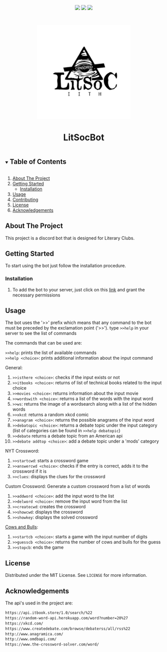 <!--
*** Thanks for checking out the Best-README-Template. If you have a suggestion
*** that would make this better, please fork the repo and create a pull request
*** or simply open an issue with the tag "enhancement".
*** Thanks again! Now go create something AMAZING! :D
***
***
***
*** To avoid retyping too much info. Do a search and replace for the following:
*** github_username, repo_name, twitter_handle, email, project_title, project_description
-->



<!-- PROJECT SHIELDS -->
<!--
*** I'm using markdown "reference style" links for readability.
*** Reference links are enclosed in brackets [ ] instead of parentheses ( ).
*** See the bottom of this document for the declaration of the reference variables
*** for contributors-url, forks-url, etc. This is an optional, concise syntax you may use.
*** https://www.markdownguide.org/basic-syntax/#reference-style-links
-->

<!-- [![Contributors][contributors-shield]][contributors-url]
[![Issues][issues-shield]][issues-url]
[![Commits](https://img.shields.io/github/commit-activity/m/LitSocBot/LitSocBot?style=for-the-badge)][commit-activity-url]
[![MIT License][license-shield]][license-url] -->
<!-- [![Forks][forks-shield]][forks-url] -->
<!-- [![Stargazers][stars-shield]][stars-url] -->


<p align="center">
    <a href= "https://github.com/LitSocBot/LitSocBot/graphs/contributors" alt="Contributors">
        <img src= "https://img.shields.io/github/contributors/LitSocBot/LitSocBot.svg?style=for-the-badge" /></a>
    <a href= "https://github.com/LitSocBot/LitSocBot/issues" alt="Issues">
        <img src= "https://img.shields.io/github/issues/LitSocBot/LitSocBot.svg?style=for-the-badge&color=yellow" /></a>
    <a href= "https://github.com/LitSocBot/LitSocBot/commits" alt="Contributors">
        <img src= "https://img.shields.io/github/commit-activity/w/LitSocBot/LitSocBot?style=for-the-badge" /></a>
</p>
  

<!-- PROJECT LOGO -->
<br />
<p align="center">
  <a href="https://github.com/LitSocBot/LitSocBot">
    <img src="Logo.png" alt="Logo" width="300" height="300">
  </a>

  <h1 align="center">LitSocBot</h3>

<!--   <p align="center">
    A discord bot for any literary society
    <br />
    <a href="https://github.com/github_username/repo_name"><strong>Explore the docs »</strong></a>
    <br />
    <br />
    <a href="https://github.com/github_username/repo_name">View Demo</a>
    ·
    <a href="https://github.com/github_username/repo_name/issues">Report Bug</a>
    ·
    <a href="https://github.com/github_username/repo_name/issues">Request Feature</a>
  </p>
</p> -->



<!-- TABLE OF CONTENTS -->
<details open="open">
  <summary><h2 style="display: inline-block">Table of Contents</h2></summary>
  <ol>
    <li>
      <a href="#about-the-project">About The Project</a>
    </li>
    <li>
      <a href="#getting-started">Getting Started</a>
      <ul>
        <li><a href="#installation">Installation</a></li>
      </ul>
    </li>
    <li><a href="#usage">Usage</a></li>
    <li><a href="#contributing">Contributing</a></li>
    <li><a href="#license">License</a></li>
    <li><a href="#acknowledgements">Acknowledgements</a></li>
  </ol>
</details>



<!-- ABOUT THE PROJECT -->
## About The Project

<!-- [![Product Name Screen Shot][product-screenshot]](https://example.com) -->

 This project is a discord bot that is designed for Literary Clubs. <!--It has your everyday features like wordcheckers and anagram along with some word games. -->

<!-- GETTING STARTED -->
## Getting Started

To start using the bot just follow the installation procedure.

### Installation

1. To add the bot to your server, just click on this [link](https://discord.com/api/oauth2/authorize?client_id=856584232473198609&permissions=0&scope=bot) and grant the necessary permissions


<!-- USAGE EXAMPLES -->
## Usage
The bot uses the '>>' prefix which means that any command to the bot must be preceded by the exclamation point ('>>').
type ```>>help``` in your server to see the list of commands   

The commands that can be used are:  

```>>help```: prints the list of available commands  
```>>help <choice>```: prints additional information about the input command   

General:
1. ```>>isthere <choice>```: checks if the input exists or not
2. ```>>itbooks <choice>```: returns of list of technical books related to the input choice 
3. ```>>movies <choice>```: returns information about the input movie 
4. ```>>wordswith <choice>```: returns a list of the words with the input word 
5. ```>>ws```: returns the image of a wordsearch along with a list of the hidden words
6. ```>>xkcd```: returns a random xkcd comic
7. ```>>anagram <choice>```: returns the possible anagrams of the input word 
8. ```>>debatopic <choice>```: returns a debate topic under the input category (list of categories can be found in ```>>help debatopic```)
9. ```>>debate``` returns a debate topic from an American api 
10. ```>>debate addtop <choice>```: add a debate topic under a 'mods' category    

NYT Crossword:
1. ```>>startcwd```: starts a crossword game
2. ```>>answercwd <choice>```: checks if the entry is correct, adds it to the crossword if it is
3. ```>>clues```: displays the clues for the crossword    

Custom Crossword: Generate a custom crossword from a list of words
1. ```>>addword <choice>```: add the input word to the list
2. ```>>delword <choice>```: remove the input word from the list
3. ```>>createcwd```: creates the crossword
4. ```>>showcwd```: displays the crossword
5. ```>>showkey```: displays the solved crossword      

[Cows and Bulls](https://en.wikipedia.org/wiki/Bulls_and_Cows): 
1. ```>>startcb <choice>```: starts a game with the input number of digits 
2. ```>>guesscb <choice>```: returns the number of cows and bulls for the guess
3. ```>>stopcb```: ends the game

<!-- CONTRIBUTING -->
<!-- ## Contributing

Contributions are what make the open source community such an amazing place to be learn, inspire, and create. Any contributions you make are **greatly appreciated**.

1. Fork the Project
2. Create your Feature Branch (`git checkout -b feature/AmazingFeature`)
3. Commit your Changes (`git commit -m 'Add some AmazingFeature'`)
4. Push to the Branch (`git push origin feature/AmazingFeature`)
5. Open a Pull Request -->



<!-- LICENSE -->
## License

Distributed under the MIT License. See `LICENSE` for more information.

<!-- ACKNOWLEDGEMENTS -->
## Acknowledgements

The api's used in the project are:
```sh
https://api.itbook.store/1.0/search/%22
https://random-word-api.herokuapp.com/word?number=20%27
https://xkcd.com/
https://www.createdebate.com/browse/debaterss/all/rss%22
http://www.anagramica.com/
http://www.omdbapi.com/
https://www.the-crossword-solver.com/word/
```




<!-- MARKDOWN LINKS & IMAGES -->
<!-- https://www.markdownguide.org/basic-syntax/#reference-style-links -->
[contributors-shield]: https://img.shields.io/github/contributors/LitSocBot/LitSocBot.svg?style=for-the-badge
[contributors-url]: https://github.com/LitSocBot/LitSocBot/graphs/contributors
[forks-shield]: https://img.shields.io/github/forks/LitSocBot/LitSocBot.svg?style=for-the-badge
[forks-url]: https://github.com/LitSocBot/LitSocBot/network/members
[stars-shield]: https://img.shields.io/github/stars/LitSocBot/LitSocBot.svg?style=for-the-badge
[stars-url]: https://github.com/LitSocBot/LitSocBot/stargazers
[issues-shield]: https://img.shields.io/github/issues/LitSocBot/LitSocBot.svg?style=for-the-badge
[issues-url]: https://github.com/LitSocBot/LitSocBot/issues
[license-shield]: https://img.shields.io/github/license/LitSocBot/LitSocBot.svg?style=for-the-badge
[license-url]: https://github.com/LitSocBot/LitSocBot/blob/master/LICENSE.txt
[linkedin-shield]: https://img.shields.io/badge/-LinkedIn-black.svg?style=for-the-badge&logo=linkedin&colorB=555
[linkedin-url]: https://linkedin.com/in/LitSocBot
[commit-activity-shield]: https://img.shields.io/github/commit-activity/m/LitSocBot/LitSocBot?style=for-the-badge
[commit-activity-url]: https://github.com/LitSocBot/LitSocBot/commits
